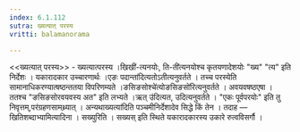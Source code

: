 ```yaml
---
index: 6.1.112
sutra: ख्यत्यात्‌ परस्य
vritti: balamanorama

---
```

<<ख्यत्यात् परस्य>> - ख्यत्यात्परस्य ।खिखी॑-त्यनयोः, ति-ती॑त्यनयोश्च कृतयणादेशयोः "ख्य" "त्य" इति निर्देशः । यकारादकार उच्चारणार्थः ।एङः पदान्ता॑दित्यतोऽतीत्यनुवर्तते । तच्च परस्येति सामानाधिकरण्यात्षष्ठन्ततया विपरिणम्यते ।ङसिङसोश्चे॑त्योङसिङसो॑रित्यनुवर्तते । अवयवषष्ठएषा । ततश्च "ङसिङसोरवयवस्य अत" इति लभ्यते ।ऋत् उ॑दित्यत, उदित्यनुवर्तते । "एकः पूर्वपरयोः" इति तु निवृत्तम्,पर॑ग्रहणसामथ्र्यात् । अन्यथाख्यत्या॑दिति पञ्चमीनिर्देशादेव सिद्धे किं तेन  । तदाह — खितिशब्दाभ्यामित्यादिना । सख्युरिति । सख्यस् इति स्थिते यकारादकारस्य उकारे रुत्वविसर्गौ । 